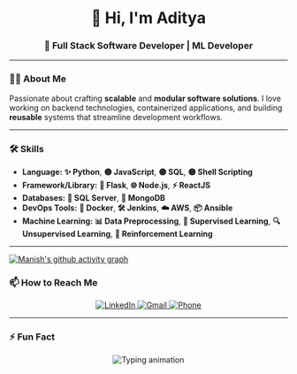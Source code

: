 <h1 align="center">👋 Hi, I'm Aditya</h1>

<h3 align="center">
  🚀 Full Stack Software Developer | ML Developer
</h3>


---

### 👨‍💻 About Me

Passionate about crafting **scalable** and **modular software solutions**. I love working on backend technologies, containerized applications, and building **reusable** systems that streamline development workflows.

---

### 🛠️ Skills

- **Language:** **✨ Python**, **🟡 JavaScript**, **🟣 SQL**, **🟡 Shell Scripting**  
- **Framework/Library:** **🚀 Flask**, **🌐 Node.js**, **⚡ ReactJS**  
- **Databases:** **📀 SQL Server**, **🍃 MongoDB**  
- **DevOps Tools:** **🐳 Docker**, **🛠️ Jenkins**, **☁️ AWS**, **📦 Ansible**  
- **Machine Learning:** **📊 Data Preprocessing**, **🤖 Supervised Learning**, **🔍 Unsupervised Learning**, **🎯 Reinforcement Learning**  

---

[![Manish's github activity graph](https://github-readme-activity-graph.vercel.app/graph?username=Aditya-1998k&theme=github-compact)](https://github.com/ashutosh00710/github-readme-activity-graph)

### 📫 How to Reach Me  
<p align="center">
  <a href="https://www.linkedin.com/in/aditya-gupta1998/" target="_blank">
    <img src="https://img.shields.io/badge/LinkedIn-Aditya%20Gupta-blue?logo=linkedin" alt="LinkedIn">
  </a>
  <a href="mailto:aditya98gupta@gmail.com" target="_blank">
    <img src="https://img.shields.io/badge/Gmail-aditya98gupta%40gmail.com-red?logo=gmail" alt="Gmail">
  </a>
  <a href="tel:+919643652605" target="_blank">
    <img src="https://img.shields.io/badge/Call%20Me-9643652605-brightgreen?logo=phone" alt="Phone">
  </a>
</p>

---
### ⚡ Fun Fact  
<p align="center">
  <img 
    src="https://readme-typing-svg.demolab.com?font=Fira+Code&weight=600&size=22&duration=3000&pause=1000&center=true&vCenter=true&width=450&lines=Code%2C+Test%2C+Break%2C+Repeat!;Coffee+%2B+Code+%3D+Productivity!+☕;First+I+write+the+bug...+then+I+fix+it+🐛" 
    alt="Typing animation"
  >
</p>
